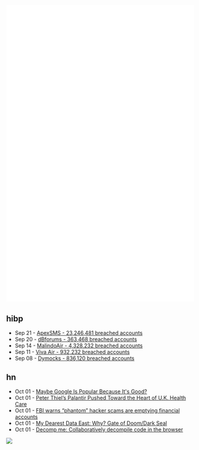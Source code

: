 ![Metrics](https://raw.githubusercontent.com/phixion/phixion/master/metrics.svg)

## hibp

<!--
for https://github.com/phixion/phixion/blob/main/.github/workflows/feeds.yml
-->
<!--START_SECTION:haveibeenpwnd-->
- Sep 21 - [ApexSMS - 23,246,481 breached accounts](https://haveibeenpwned.com/PwnedWebsites#ApexSMS)
- Sep 20 - [dBforums - 363,468 breached accounts](https://haveibeenpwned.com/PwnedWebsites#dBforums)
- Sep 14 - [MalindoAir - 4,328,232 breached accounts](https://haveibeenpwned.com/PwnedWebsites#MalindoAir)
- Sep 11 - [Viva Air - 932,232 breached accounts](https://haveibeenpwned.com/PwnedWebsites#VivaAir)
- Sep 08 - [Dymocks - 836,120 breached accounts](https://haveibeenpwned.com/PwnedWebsites#Dymocks)
<!--END_SECTION:haveibeenpwnd-->

## hn

<!--
for https://github.com/phixion/phixion/blob/main/.github/workflows/feeds.yml
-->
<!--START_SECTION:hn-->
- Oct 01 - [Maybe Google Is Popular Because It's Good?](https://reason.com/2023/09/27/maybe-google-is-popular-because-its-good/)
- Oct 01 - [Peter Thiel’s Palantir Pushed Toward the Heart of U.K. Health Care](https://www.nytimes.com/2023/09/29/world/europe/uk-nhs-palantir.html)
- Oct 01 - [FBI warns “phantom” hacker scams are emptying financial accounts](https://www.tomsguide.com/news/fbi-issues-warning-over-phantom-hacker-scams-dont-fall-for-this)
- Oct 01 - [My Dearest Data East: Why? Gate of Doom/Dark Seal](https://nicole.express/2023/im-gonna-open-the-doom-gate-now.html)
- Oct 01 - [Decomp me: Collaboratively decompile code in the browser](https://decomp.me/)
<!--END_SECTION:hn-->

<!--
for https://yhype.me
-->
![](https://hit.yhype.me/github/profile?user_id=13013670)
